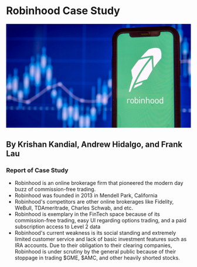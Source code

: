 # Robinhood Case Study

![Robinhood](image.png)

## By Krishan Kandial, Andrew Hidalgo, and Frank Lau

### Report of Case Study
 * Robinhood is an online brokerage firm that pioneered the modern day buzz of commission-free trading. 
 * Robinhood was founded in 2013 in Mendell Park, California
* Robinhood's competitors are other online brokerages like Fidelity, WeBull, TDAmeritrade, Charles Schwab, and etc.
* Robinhood is exemplary in the FinTech space because of its commission-free trading, easy UI regarding options trading, and a paid subscription access to Level 2 data
* Robinhood's current weakness is its social standing and extremely limited customer service and lack of basic investment features such as IRA accounts. Due to their obligation to their clearing companies, Robinhood is under scrutiny by the general public because of their stoppage in trading $GME, $AMC, and other heavily shorted stocks.
